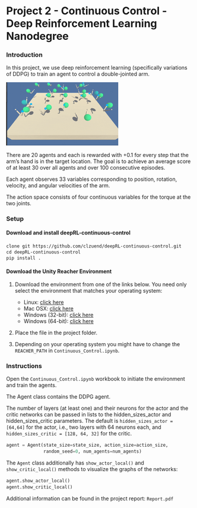 # Project 2 - Continuous Control - Deep Reinforcement Learning Nanodegree

### Introduction

In this project, we use deep reinforcement learning (specifically variations of DDPG) to train an agent to control a double-jointed arm.

<img src="trained-reacher.gif" width="60%" align="top-left" alt="" title="Trained Agent" />

There are 20 agents and each is rewarded with +0.1 for every step that the arm’s hand is in the target location. The goal is to achieve an average score of at least 30 over all agents and over 100 consecutive episodes.

Each agent observes 33 variables corresponding to position, rotation, velocity, and angular velocities of the arm.

The action space consists of four continuous variables for the torque at the two joints.

### Setup

#### Download and install deepRL-continuous-control
```
clone git https://github.com/clzuend/deepRL-continuous-control.git
cd deepRL-continuous-control
pip install .
```

#### Download the Unity Reacher Environment
1. Download the environment from one of the links below.  You need only select the environment that matches your operating system:
    - Linux: [click here](https://s3-us-west-1.amazonaws.com/udacity-drlnd/P2/Reacher/one_agent/Reacher_Linux.zip)
    - Mac OSX: [click here](https://s3-us-west-1.amazonaws.com/udacity-drlnd/P2/Reacher/one_agent/Reacher.app.zip)
    - Windows (32-bit): [click here](https://s3-us-west-1.amazonaws.com/udacity-drlnd/P2/Reacher/one_agent/Reacher_Windows_x86.zip)
    - Windows (64-bit): [click here](https://s3-us-west-1.amazonaws.com/udacity-drlnd/P2/Reacher/one_agent/Reacher_Windows_x86_64.zip)
    
2. Place the file in the project folder. 

3. Depending on your operating system you might have to change the ``REACHER_PATH`` in  `Continuous_Control.ipynb`. 

### Instructions

Open the `Continuous_Control.ipynb` workbook to initiate the environment and train the agents.

The Agent class contains the DDPG agent.

The number of layers (at least one) and their neurons for the actor and the critic networks can be passed in lists to the hidden_sizes_actor and hidden_sizes_critic parameters. The default is ``hidden_sizes_actor = [64,64]`` for the actor, i.e., two layers with 64 neurons each, and ``hidden_sizes_critic = [128, 64, 32]`` for the critic.

```python
agent = Agent(state_size=state_size, action_size=action_size,
              random_seed=0, num_agents=num_agents)
```

The ``Agent`` class additionally has ``show_actor_local()`` and ``show_critic_local()`` methods to visualize the graphs of the networks:

```python
agent.show_actor_local()
agent.show_critic_local()
```

Additional information can be found in the project report: `Report.pdf`
